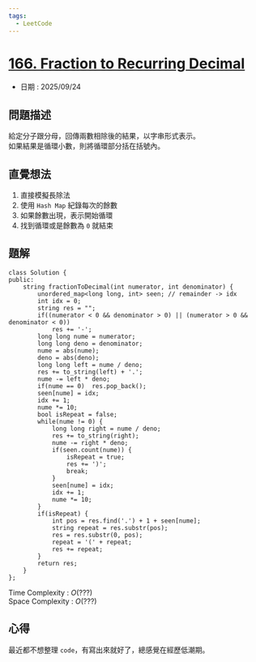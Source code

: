 ```yaml
---
tags:
  - LeetCode
---
```


# [166. Fraction to Recurring Decimal](https://leetcode.com/problems/fraction-to-recurring-decimal/description/)  

+ 日期 : 2025/09/24  

## 問題描述  

給定分子跟分母，回傳兩數相除後的結果，以字串形式表示。  
如果結果是循環小數，則將循環部分括在括號內。  

## 直覺想法  

1. 直接模擬長除法  
2. 使用 `Hash Map` 紀錄每次的餘數  
3. 如果餘數出現，表示開始循環  
4. 找到循環或是餘數為 `0` 就結束  

## 題解  

```cpp=
class Solution {
public:
    string fractionToDecimal(int numerator, int denominator) {
        unordered_map<long long, int> seen; // remainder -> idx
        int idx = 0;
        string res = "";
        if((numerator < 0 && denominator > 0) || (numerator > 0 && denominator < 0))  
            res += '-';
        long long nume = numerator;
        long long deno = denominator;
        nume = abs(nume);
        deno = abs(deno);
        long long left = nume / deno;
        res += to_string(left) + '.';
        nume -= left * deno;
        if(nume == 0)  res.pop_back();
        seen[nume] = idx;
        idx += 1;
        nume *= 10;
        bool isRepeat = false;
        while(nume != 0) {
            long long right = nume / deno;
            res += to_string(right);
            nume -= right * deno;
            if(seen.count(nume)) {
                isRepeat = true;
                res += ')';
                break;
            }
            seen[nume] = idx;
            idx += 1;
            nume *= 10;
        }
        if(isRepeat) {
            int pos = res.find('.') + 1 + seen[nume];
            string repeat = res.substr(pos);
            res = res.substr(0, pos);
            repeat = '(' + repeat;
            res += repeat;
        }
        return res;
    }
};
```

Time Complexity : $O(???)$  
Space Complexity : $O(???)$  

## 心得  

最近都不想整理 `code`，有寫出來就好了，總感覺在經歷低潮期。  
